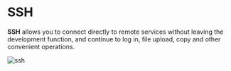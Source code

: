 # SSH

<!-- Plugin description -->
**SSH** allows you to connect directly to remote services without leaving the development function, and continue to log in, file upload, copy and other convenient operations.

![ssh](https://github.com/mbtsp/ssh/assets/31949635/33656649-d300-46da-a50e-cb9186ccc2fb)

